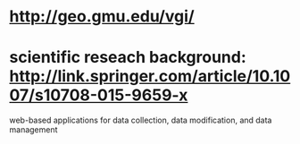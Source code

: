 # http://geo.gmu.edu/vgi/ 
# scientific reseach background: http://link.springer.com/article/10.1007/s10708-015-9659-x 

web-based applications for data collection, data modification, and data management
